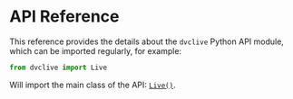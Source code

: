 # API Reference

This reference provides the details about the `dvclive` Python API module, which
can be imported regularly, for example:

```py
from dvclive import Live
```

Will import the main class of the API: [`Live()`](/doc/dvclive/live).
